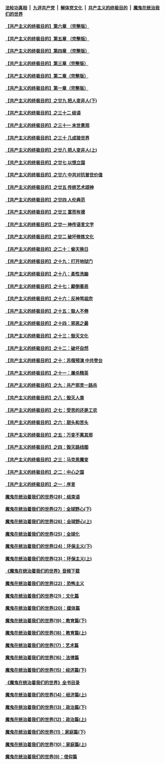 ####  [法轮功真相](../../../../basic/blob/master/README.md?t=04020430) &nbsp;|&nbsp; [九评共产党](../../../../9ping.md/blob/master/README.md?t=04020430) &nbsp;|&nbsp; [解体党文化](../../../../jtdwh.md/blob/master/README.md?t=04020430)  &nbsp;|&nbsp; [共产主义的终极目的](../../../../gczydzjmd.md/blob/master/README.md?t=04020430) &nbsp;|&nbsp; [魔鬼在统治我们的世界](../../../../mgztzwmdsj.md/blob/master/README.md?t=04020430) 

#### [【共产主义的终极目的】第六章 （完整版）](../pages/nsc422/n11428913.md?t=04020430) 

#### [【共产主义的终极目的】第五章 （完整版）](../pages/nsc422/n11428912.md?t=04020430) 

#### [【共产主义的终极目的】第四章 （完整版）](../pages/nsc422/n11428907.md?t=04020430) 

#### [【共产主义的终极目的】第三章（完整版）](../pages/nsc422/n11428848.md?t=04020430) 

#### [【共产主义的终极目的】第二章（完整版）](../pages/nsc422/n11428831.md?t=04020430) 

#### [【共产主义的终极目的】第一章（完整版）](../pages/nsc422/n11417651.md?t=04020430) 

#### [【共产主义的终极目的】之廿九 把人变非人(下)](../pages/nsc422/n11344140.md?t=04020430) 

#### [【共产主义的终极目的】之三十二 结语](../pages/nsc422/n11360535.md?t=04020430) 

#### [【共产主义的终极目的】之三十一 末世景观](../pages/nsc422/n11351129.md?t=04020430) 

#### [【共产主义的终极目的】之三十 几成狼世界](../pages/nsc422/n11348280.md?t=04020430) 

#### [【共产主义的终极目的】之廿八 把人变非人(上)](../pages/nsc422/n11340492.md?t=04020430) 

#### [【共产主义的终极目的】之廿七 以恨立国](../pages/nsc422/n11336944.md?t=04020430) 

#### [【共产主义的终极目的】之廿六 中共对抗普世价值](../pages/nsc422/n11324785.md?t=04020430) 

#### [【共产主义的终极目的】之廿五 传统艺术颂神](../pages/nsc422/n11296396.md?t=04020430) 

#### [【共产主义的终极目的】之廿四 人伦典范](../pages/nsc422/n11296397.md?t=04020430) 

#### [【共产主义的终极目的】之廿三 富而有德](../pages/nsc422/n11283598.md?t=04020430) 

#### [【共产主义的终极目的】之廿一 神传语言文字](../pages/nsc422/n11263265.md?t=04020430) 

#### [【共产主义的终极目的】之廿二 破坏修炼文化](../pages/nsc422/n11245728.md?t=04020430) 

#### [【共产主义的终极目的】之二十：偷天换日](../pages/nsc422/n11238846.md?t=04020430) 

#### [【共产主义的终极目的】之十九：打开地狱门](../pages/nsc422/n11206376.md?t=04020430) 

#### [【共产主义的终极目的】之十八：柔性洗脑](../pages/nsc422/n11199994.md?t=04020430) 

#### [【共产主义的终极目的】之十七：颠倒善恶](../pages/nsc422/n11179782.md?t=04020430) 

#### [【共产主义的终极目的】之十六：反神骂祖宗](../pages/nsc422/n11166798.md?t=04020430) 

#### [【共产主义的终极目的】之十五：毁人不倦](../pages/nsc422/n11166792.md?t=04020430) 

#### [【共产主义的终极目的】之十四：邪恶之最](../pages/nsc422/n11150249.md?t=04020430) 

#### [【共产主义的终极目的】之十三：毁灭文化](../pages/nsc422/n11135227.md?t=04020430) 

#### [【共产主义的终极目的】之十二：破坏自然](../pages/nsc422/n11135214.md?t=04020430) 

#### [【共产主义的终极目的】之十：苏俄预演 中共登台](../pages/nsc422/n11118424.md?t=04020430) 

#### [【共产主义的终极目的】之十一：屠杀精英](../pages/nsc422/n11118442.md?t=04020430) 

#### [【共产主义的终极目的】之九：共产邪灵一路杀](../pages/nsc422/n11114139.md?t=04020430) 

#### [【共产主义的终极目的】之八：毁灭人类](../pages/nsc422/n11108503.md?t=04020430) 

#### [【共产主义的终极目的】之七：受苦的还是工农](../pages/nsc422/n11101809.md?t=04020430) 

#### [【共产主义的终极目的】之六：甜头和苦头](../pages/nsc422/n11096971.md?t=04020430) 

#### [【共产主义的终极目的】之五：万变不离其邪](../pages/nsc422/n11091285.md?t=04020430) 

#### [【共产主义的终极目的】之四：毁灭路线图](../pages/nsc422/n11086284.md?t=04020430) 

#### [【共产主义的终极目的】之三：马克思魔变](../pages/nsc422/n11061941.md?t=04020430) 

#### [【共产主义的终极目的】之二：中心之国](../pages/nsc422/n11047728.md?t=04020430) 

#### [【共产主义的终极目的】之一：序言](../pages/nsc422/n11086077.md?t=04020430) 

#### [魔鬼在统治着我们的世界(28)：结束语](../pages/nsc422/n10936246.md?t=04020430) 

#### [魔鬼在统治着我们的世界(27)：全球野心(下)](../pages/nsc422/n10928319.md?t=04020430) 

#### [魔鬼在统治着我们的世界(26)：全球野心(上)](../pages/nsc422/n10900318.md?t=04020430) 

#### [魔鬼在统治着我们的世界(25)：全球化](../pages/nsc422/n10788205.md?t=04020430) 

#### [魔鬼在统治着我们的世界(24)：环保主义(下)](../pages/nsc422/n10695307.md?t=04020430) 

#### [魔鬼在统治着我们的世界(23)：环保主义(上)](../pages/nsc422/n10688613.md?t=04020430) 

#### [《魔鬼在统治着我们的世界》音频下载](../pages/nsc422/n10635553.md?t=04020430) 

#### [魔鬼在统治着我们的世界(22)：恐怖主义](../pages/nsc422/n10614727.md?t=04020430) 

#### [魔鬼在统治着我们的世界(21)：文化篇](../pages/nsc422/n10597706.md?t=04020430) 

#### [魔鬼在统治着我们的世界(20)：媒体篇](../pages/nsc422/n10586579.md?t=04020430) 

#### [魔鬼在统治着我们的世界(19)：教育篇(下)](../pages/nsc422/n10564808.md?t=04020430) 

#### [魔鬼在统治着我们的世界(18)：教育篇(上)](../pages/nsc422/n10526970.md?t=04020430) 

#### [魔鬼在统治着我们的世界(17)：艺术篇](../pages/nsc422/n10499093.md?t=04020430) 

#### [魔鬼在统治着我们的世界(16)：法律篇](../pages/nsc422/n10485969.md?t=04020430) 

#### [魔鬼在统治着我们的世界(15)：经济篇(下)](../pages/nsc422/n10469975.md?t=04020430) 

#### [《魔鬼在统治着我们的世界》全书目录](../pages/nsc422/n10464261.md?t=04020430) 

#### [魔鬼在统治着我们的世界(14)：经济篇(上)](../pages/nsc422/n10457370.md?t=04020430) 

#### [魔鬼在统治着我们的世界(13)：政治篇(下)](../pages/nsc422/n10448270.md?t=04020430) 

#### [魔鬼在统治着我们的世界(12)：政治篇(上)](../pages/nsc422/n10444576.md?t=04020430) 

#### [魔鬼在统治着我们的世界(11)：家庭篇(下)](../pages/nsc422/n10440961.md?t=04020430) 

#### [魔鬼在统治着我们的世界(10)：家庭篇(上)](../pages/nsc422/n10435448.md?t=04020430) 

#### [魔鬼在统治着我们的世界(9)：信仰篇](../pages/nsc422/n10432159.md?t=04020430) 


